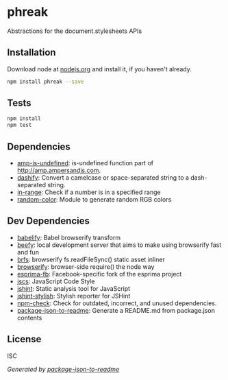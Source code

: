 # phreak 

Abstractions for the document.stylesheets APIs

## Installation

Download node at [nodejs.org](http://nodejs.org) and install it, if you haven't already.

```sh
npm install phreak --save
```


## Tests

```sh
npm install
npm test
```

## Dependencies

- [amp-is-undefined](https://github.com/ampersandjs/amp): is-undefined function part of http://amp.ampersandjs.com.
- [dashify](https://github.com/jonschlinkert/dashify): Convert a camelcase or space-separated string to a dash-separated string.
- [in-range](https://github.com/sindresorhus/in-range): Check if a number is in a specified range
- [random-color](https://github.com/azer/random-color): Module to generate random RGB colors

## Dev Dependencies

- [babelify](https://github.com/git+https:/): Babel browserify transform
- [beefy](https://github.com/chrisdickinson/beefy): local development server that aims to make using browserify fast and fun
- [brfs](https://github.com/substack/brfs): browserify fs.readFileSync() static asset inliner
- [browserify](https://github.com/substack/node-browserify): browser-side require() the node way
- [esprima-fb](https://github.com/facebook/esprima): Facebook-specific fork of the esprima project
- [jscs](https://github.com/git+https:/): JavaScript Code Style
- [jshint](https://github.com/git+https:/): Static analysis tool for JavaScript
- [jshint-stylish](https://github.com/sindresorhus/jshint-stylish): Stylish reporter for JSHint
- [npm-check](https://github.com/git+https:/): Check for outdated, incorrect, and unused dependencies.
- [package-json-to-readme](https://github.com/git+https:/): Generate a README.md from package.json contents


## License

ISC

_Generated by [package-json-to-readme](https://github.com/zeke/package-json-to-readme)_
